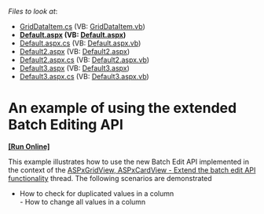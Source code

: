 <!-- default file list -->
*Files to look at*:

* [GridDataItem.cs](./CS/App_Code/GridDataItem.cs) (VB: [GridDataItem.vb](./VB/App_Code/GridDataItem.vb))
* **[Default.aspx](./CS/Default.aspx) (VB: [Default.aspx](./VB/Default.aspx))**
* [Default.aspx.cs](./CS/Default.aspx.cs) (VB: [Default.aspx.vb](./VB/Default.aspx.vb))
* [Default2.aspx](./CS/Default2.aspx) (VB: [Default2.aspx](./VB/Default2.aspx))
* [Default2.aspx.cs](./CS/Default2.aspx.cs) (VB: [Default2.aspx.vb](./VB/Default2.aspx.vb))
* [Default3.aspx](./CS/Default3.aspx) (VB: [Default3.aspx](./VB/Default3.aspx))
* [Default3.aspx.cs](./CS/Default3.aspx.cs) (VB: [Default3.aspx.vb](./VB/Default3.aspx.vb))
<!-- default file list end -->
# An example of using the extended Batch Editing API 
<!-- run online -->
**[[Run Online]](https://codecentral.devexpress.com/t381535/)**
<!-- run online end -->


<p>This example illustrates how to use the new Batch Edit API implemented in the context of the <a href="https://www.devexpress.com/Support/Center/p/T346067">ASPxGridView, ASPxCardView - Extend the batch edit API functionality</a> thread. The following scenarios are demonstrated

* How to check for duplicated values in a column<br>- How to change all values in a column</p>

<br/>


